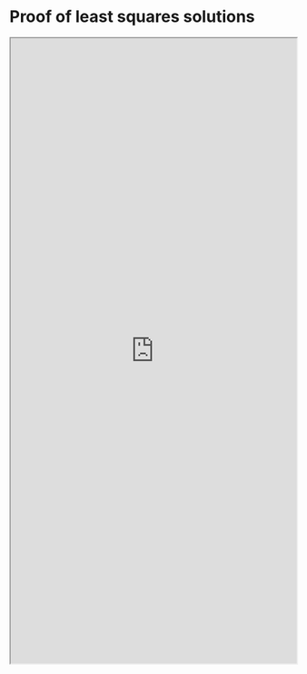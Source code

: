 # Proof of least squares solutions


<!--more-->

<iframe src="https://linn-guo.github.io/pdf/Least_squares_solutions.pdf" height="1100px" width="100%"></iframe>


